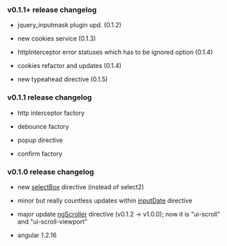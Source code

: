 
### v0.1.1+ release changelog

* jquery_inputmask plugin upd. (0.1.2)

* new cookies service (0.1.3)

* httpInterceptor error statuses which has to be ignored option (0.1.4)

* cookies refactor and updates (0.1.4)

* new typeahead directive (0.1.5)


### v0.1.1 release changelog

* http interceptor factory

* debounce factory

* popup directive

* confirm factory


### v0.1.0 release changelog

* new <a href="https://github.com/Hill30/WebApiComponents/tree/master/src/directives/selectBox">selectBox</a> directive (instead of select2)

* minor but really countless updates within <a href="https://github.com/Hill30/WebApiComponents/tree/master/src/directives/inputDate">inputDate</a> directive

* major update <a href="https://github.com/Hill30/NGScroller/tree/v1.0.0">ngScroller</a> directive (v0.1.2 -> v1.0.0); now it is "ui-scroll" and "ui-scroll-viewport"

* angular 1.2.16